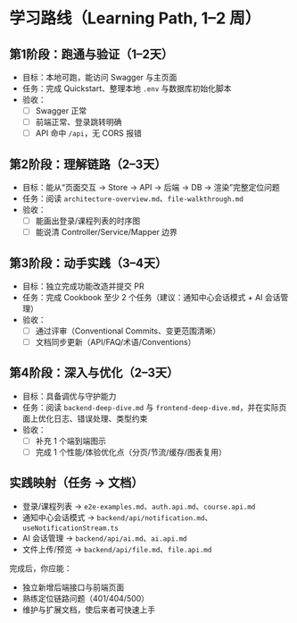 # 学习路线（Learning Path, 1–2 周）

## 第1阶段：跑通与验证（1–2天）
- 目标：本地可跑，能访问 Swagger 与主页面
- 任务：完成 Quickstart、整理本地 `.env` 与数据库初始化脚本
- 验收：
  - [ ] Swagger 正常
  - [ ] 前端正常、登录跳转明确
  - [ ] API 命中 `/api`，无 CORS 报错

## 第2阶段：理解链路（2–3天）
- 目标：能从“页面交互 → Store → API → 后端 → DB → 渲染”完整定位问题
- 任务：阅读 `architecture-overview.md`、`file-walkthrough.md`
- 验收：
  - [ ] 能画出登录/课程列表的时序图
  - [ ] 能说清 Controller/Service/Mapper 边界

## 第3阶段：动手实践（3–4天）
- 目标：独立完成功能改造并提交 PR
- 任务：完成 Cookbook 至少 2 个任务（建议：通知中心会话模式 + AI 会话管理）
- 验收：
  - [ ] 通过评审（Conventional Commits、变更范围清晰）
  - [ ] 文档同步更新（API/FAQ/术语/Conventions）

## 第4阶段：深入与优化（2–3天）
- 目标：具备调优与守护能力
- 任务：阅读 `backend-deep-dive.md` 与 `frontend-deep-dive.md`，并在实际页面上优化日志、错误处理、类型约束
- 验收：
  - [ ] 补充 1 个端到端图示
  - [ ] 完成 1 个性能/体验优化点（分页/节流/缓存/图表复用）

## 实践映射（任务 → 文档）
- 登录/课程列表 → `e2e-examples.md`、`auth.api.md`、`course.api.md`
- 通知中心会话模式 → `backend/api/notification.md`、`useNotificationStream.ts`
- AI 会话管理 → `backend/api/ai.md`、`ai.api.md`
- 文件上传/预览 → `backend/api/file.md`、`file.api.md`

完成后，你应能：
- 独立新增后端接口与前端页面
- 熟练定位链路问题（401/404/500）
- 维护与扩展文档，使后来者可快速上手

